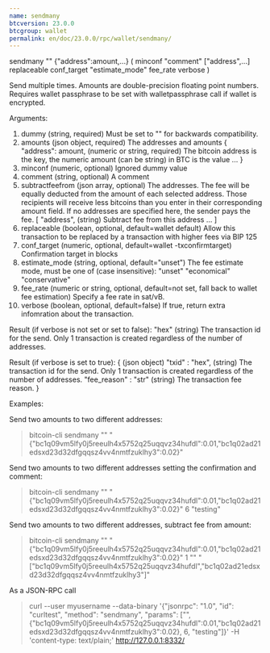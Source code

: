 ```yaml
---
name: sendmany
btcversion: 23.0.0
btcgroup: wallet
permalink: en/doc/23.0.0/rpc/wallet/sendmany/
---
```


sendmany "" {"address":amount,...} ( minconf "comment" ["address",...] replaceable conf_target "estimate_mode" fee_rate verbose )

Send multiple times. Amounts are double-precision floating point numbers.
Requires wallet passphrase to be set with walletpassphrase call if wallet is encrypted.

Arguments:
1. dummy                     (string, required) Must be set to "" for backwards compatibility.
2. amounts                   (json object, required) The addresses and amounts
     {
       "address": amount,    (numeric or string, required) The bitcoin address is the key, the numeric amount (can be string) in BTC is the value
       ...
     }
3. minconf                   (numeric, optional) Ignored dummy value
4. comment                   (string, optional) A comment
5. subtractfeefrom           (json array, optional) The addresses.
                             The fee will be equally deducted from the amount of each selected address.
                             Those recipients will receive less bitcoins than you enter in their corresponding amount field.
                             If no addresses are specified here, the sender pays the fee.
     [
       "address",            (string) Subtract fee from this address
       ...
     ]
6. replaceable               (boolean, optional, default=wallet default) Allow this transaction to be replaced by a transaction with higher fees via BIP 125
7. conf_target               (numeric, optional, default=wallet -txconfirmtarget) Confirmation target in blocks
8. estimate_mode             (string, optional, default="unset") The fee estimate mode, must be one of (case insensitive):
                             "unset"
                             "economical"
                             "conservative"
9. fee_rate                  (numeric or string, optional, default=not set, fall back to wallet fee estimation) Specify a fee rate in sat/vB.
10. verbose                  (boolean, optional, default=false) If true, return extra infomration about the transaction.

Result (if verbose is not set or set to false):
"hex"    (string) The transaction id for the send. Only 1 transaction is created regardless of
         the number of addresses.

Result (if verbose is set to true):
{                          (json object)
  "txid" : "hex",          (string) The transaction id for the send. Only 1 transaction is created regardless of
                           the number of addresses.
  "fee_reason" : "str"     (string) The transaction fee reason.
}

Examples:

Send two amounts to two different addresses:
> bitcoin-cli sendmany "" "{\"bc1q09vm5lfy0j5reeulh4x5752q25uqqvz34hufdl\":0.01,\"bc1q02ad21edsxd23d32dfgqqsz4vv4nmtfzuklhy3\":0.02}"

Send two amounts to two different addresses setting the confirmation and comment:
> bitcoin-cli sendmany "" "{\"bc1q09vm5lfy0j5reeulh4x5752q25uqqvz34hufdl\":0.01,\"bc1q02ad21edsxd23d32dfgqqsz4vv4nmtfzuklhy3\":0.02}" 6 "testing"

Send two amounts to two different addresses, subtract fee from amount:
> bitcoin-cli sendmany "" "{\"bc1q09vm5lfy0j5reeulh4x5752q25uqqvz34hufdl\":0.01,\"bc1q02ad21edsxd23d32dfgqqsz4vv4nmtfzuklhy3\":0.02}" 1 "" "[\"bc1q09vm5lfy0j5reeulh4x5752q25uqqvz34hufdl\",\"bc1q02ad21edsxd23d32dfgqqsz4vv4nmtfzuklhy3\"]"

As a JSON-RPC call
> curl --user myusername --data-binary '{"jsonrpc": "1.0", "id": "curltest", "method": "sendmany", "params": ["", {"bc1q09vm5lfy0j5reeulh4x5752q25uqqvz34hufdl":0.01,"bc1q02ad21edsxd23d32dfgqqsz4vv4nmtfzuklhy3":0.02}, 6, "testing"]}' -H 'content-type: text/plain;' http://127.0.0.1:8332/


